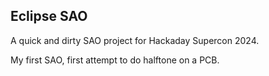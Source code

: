 ## Eclipse SAO

A quick and dirty SAO project for Hackaday Supercon 2024.

My first SAO, first attempt to do halftone on a PCB.